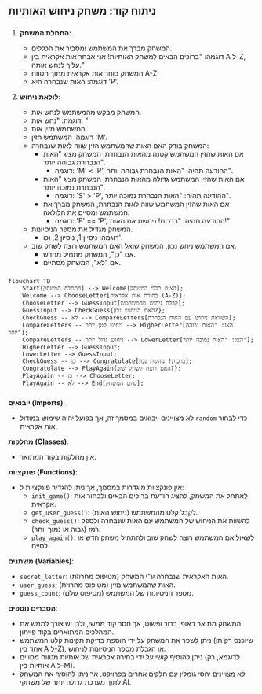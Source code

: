 ## ניתוח קוד: משחק ניחוש האותיות

### <algorithm>

1. **התחלת המשחק**:
    - המשחק מברך את המשתמש ומסביר את הכללים.
    - דוגמה: "ברוכים הבאים למשחק האותיות! אני אבחר אות אקראית בין A ל-Z, עליך לנחש אותה."
    - המשחק בוחר אות אקראית מתוך הטווח A-Z.
    - דוגמה: האות שנבחרה היא 'P'.

2. **לולאת ניחוש**:
    - המשחק מבקש מהמשתמש לנחש אות.
    - דוגמה: "נחש אות: "
    - המשתמש מזין אות.
    - דוגמה: המשתמש הזין 'M'.
    - המשחק בודק האם האות שהמשתמש הזין שווה לאות שנבחרה:
        - אם האות שהזין המשתמש קטנה מהאות הנבחרת, המשחק מציג "האות הנבחרת גבוהה יותר".
            - דוגמה: 'M' < 'P', ההודעה תהיה: "האות הנבחרת גבוהה יותר".
        - אם האות שהזין המשתמש גדולה מהאות הנבחרת, המשחק מציג "האות הנבחרת נמוכה יותר".
            - דוגמה: 'S' > 'P', ההודעה תהיה: "האות הנבחרת נמוכה יותר".
        - אם האות שהזין המשתמש שווה לאות הנבחרת, המשחק מברך את המשתמש ומסיים את הלולאה.
            - דוגמה: 'P' == 'P', ההודעה תהיה: "ברכות! ניחשת את האות!"
    - המשחק מגדיל את מספר הניסיונות.
        - דוגמה: ניסיון 1, ניסיון 2, וכו'.
    - אם המשתמש ניחש נכון, המשחק שואל האם המשתמש רוצה לשחק שוב.
        - אם "כן", המשחק מתחיל מחדש.
        - אם "לא", המשחק מסתיים.
    
### <mermaid>

```mermaid
flowchart TD
    Start[התחלת המשחק] --> Welcome[הצגת כללי המשחק];
    Welcome --> ChooseLetter[בחירת אות אקראית (A-Z)];
    ChooseLetter --> GuessInput[קבלת ניחוש מהמשתמש];
    GuessInput --> CheckGuess{האם הניחוש נכון?};
    CheckGuess -- לא --> CompareLetters[השוואת ניחוש עם האות הנבחרת];
    CompareLetters -- ניחוש קטן יותר --> HigherLetter[הצג: "האות גבוהה יותר"];
    CompareLetters -- ניחוש גדול יותר --> LowerLetter[הצג: "האות נמוכה יותר"];
    HigherLetter --> GuessInput;
    LowerLetter --> GuessInput;
    CheckGuess -- כן --> Congratulate[ברכות! ניחשת נכון];
    Congratulate --> PlayAgain{האם רוצה לשחק שוב?};
    PlayAgain -- כן --> ChooseLetter;
    PlayAgain -- לא --> End[סיום המשחק];
```

### <explanation>

**ייבואים (Imports)**:
- לא מצויינים ייבואים במסמך זה, אך בפועל יהיה שימוש במודול `random` כדי לבחור אות אקראית.

**מחלקות (Classes)**:
- אין מחלקות בקוד המתואר.

**פונקציות (Functions)**:
- אין פונקציות מוגדרות במסמך, אך ניתן להגדיר פונקציות ל:
    - `init_game()`: לאתחל את המשחק, להציג הודעת ברוכים הבאים ולבחור אות אקראית.
    - `get_user_guess()`: לקבל קלט מהמשתמש (ניחוש האות).
    - `check_guess()`: להשוות את הניחוש של המשתמש עם האות שנבחרה ולספק רמז (גבוה או נמוך יותר).
    - `play_again()`: לשאול אם המשתמש רוצה לשחק שוב ולהתחיל משחק חדש או לסיים.

**משתנים (Variables)**:
- `secret_letter`: האות האקראית שנבחרה ע"י המשחק (מטיפוס מחרוזת).
- `user_guess`: האות שהמשתמש מזין (מטיפוס מחרוזת).
- `guess_count`: מספר הניסיונות של המשתמש (מטיפוס שלם).

**הסברים נוספים**:
- המשחק מתואר באופן ברור ופשוט, אך חסר קוד ממשי, ולכן יש צורך לממש את המהלכים המתוארים בקוד פייתון.
- ניתן לשפר את המשחק על ידי הוספת בדיקת תקינות קלט המשתמש (שיוכנס רק תו אחד בין A ל-Z), או הגבלת מספר הניסיונות לניחוש.
- ניתן להוסיף קושי על ידי בחירה אקראית של אותיות מטווח מסויים (לדוגמא, רק אותיות בין A ל-M).
- לא מצויינים יחסי גומלין עם חלקים אחרים בפרויקט, אך ניתן להוסיף את המשחק לתוך מערכת גדולה יותר של משחקי AI.